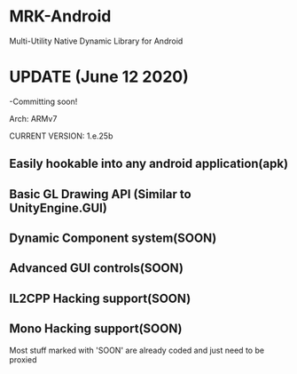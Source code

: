 # MRK-Android
Multi-Utility Native Dynamic Library for Android

# UPDATE (June 12 2020)
  -Committing soon!

Arch: ARMv7

CURRENT VERSION: 1.e.25b

Easily hookable into any android application(apk)
-
Basic GL Drawing API (Similar to UnityEngine.GUI)
-
Dynamic Component system(SOON)
-
Advanced GUI controls(SOON)
-
IL2CPP Hacking support(SOON)
-
Mono Hacking support(SOON)
-

Most stuff marked with 'SOON' are already coded and just need to be proxied
